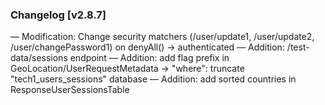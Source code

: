 ### Changelog [v2.8.7]
— Modification: Change security matchers (/user/update1, /user/update2, /user/changePassword1) on denyAll() -> authenticated
— Addition: /test-data/sessions endpoint
— Addition: add flag prefix in GeoLocation/UserRequestMetadata → "where": truncate "tech1_users_sessions" database
— Addition: add sorted countries in ResponseUserSessionsTable

